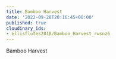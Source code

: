 ```yaml
---
title: Bamboo Harvest
date: '2022-09-28T20:16:45+00:00'
published: true
cloudinary_ids:
- ellisflutes2018/Bamboo_Harvest_rwsnz6
---
```


Bamboo Harvest